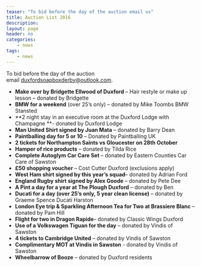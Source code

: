 ```yaml
---
teaser: "To bid before the day of the auction email us"
title: Auction List 2016
description:
layout: page
header: no
categories:
    - news
tags:
    - news
---
```


To bid before the day of the auction email [duxfordsoapboxderby@outlook.com](mailto:duxfordsoapboxderby@outlook.com).

  * **Make over by Bridgette Ellwood of Duxford** – Hair restyle or make up lesson – donated by Bridgette
  * **BMW for a weekend** (over 25’s only) – donated by Mike Toombs BMW Stansted
  * **2 night stay in an executive room at the Duxford Lodge with Champagne **\- donated by Duxford Lodge
  * **Man United Shirt signed by Juan Mata** – donated by Barry Dean
  * **Paintballing day for 5 or 10** – Donated by Paintballing UK
  * **2 tickets for Northampton Saints vs Gloucester on 28th October**
  * **Hamper of rice products** – donated by Tilda Rice
  * **Complete Autoglym Car Care Set** – donated by Eastern Counties Car Care of Sawston
  * **£50 shopping voucher** – Cost Cutter Duxford (exclusions apply)
  * **West Ham shirt signed by this year’s squad**– donated by Adrian Ford
  * **England Rugby shirt signed by Alex Goode** – donated by Pete Dee
  * **A Pint a day for a year at The Plough Duxford** – donated by Ben
  * **Ducati for a day (over 25’s only, 5 year clean license)** – donated by Graeme Spence Ducati Harston
  * **London Eye trip & Sparkling Afternoon Tea for Two at Brassiere Blanc** – donated by Pam Hill
  * **Flight for two in Dragon Rapide**– donated by Classic Wings Duxford
  * **Use of a Volkswagen Tiguan for the day** – donated by Vindis of Sawston
  * **4 tickets to Cambridge United** – donated by Vindis of Sawston
  * **Complimentary MOT at Vindis in Sawston** - donated by Vindis of Sawston
  * **Wheelbarrow of Booze** – donated by Duxford residents
